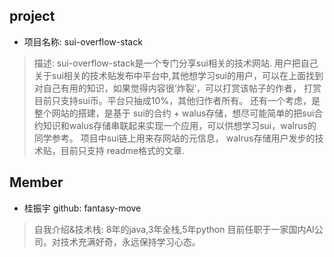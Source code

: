 ## project
- 项目名称:  sui-overflow-stack
> 描述: 
    sui-overflow-stack是一个专门分享sui相关的技术网站. 
    用户把自己关于sui相关的技术贴发布中平台中,其他想学习sui的用户，可以在上面找到对自己有用的知识，如果觉得内容很‘炸裂’，可以打赏该帖子的作者， 打赏目前只支持sui币。平台只抽成10%，其他归作者所有。
    还有一个考虑，是整个网站的搭建，是基于 sui的合约 + walus存储，想尽可能简单的把sui合约知识和walus存储串联起来实现一个应用，可以供想学习sui，walrus的同学参考。
    项目中sui链上用来存网站的元信息， walrus存储用户发步的技术贴，目前只支持 readme格式的文章.


## Member
- 桂振宇  github: fantasy-move
> 自我介绍&技术栈: 
    8年的java,3年全栈,5年python 目前任职于一家国内AI公司。对技术充满好奇，永远保持学习心态。



